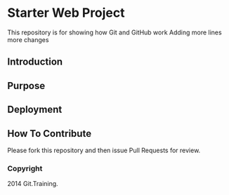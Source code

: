 # Starter Web Project

This repository is for showing how Git and GitHub work 
Adding more lines
more changes

## Introduction

## Purpose

## Deployment

## How To Contribute

Please fork this repository and then issue Pull Requests for review.

### Copyright

2014 Git.Training.